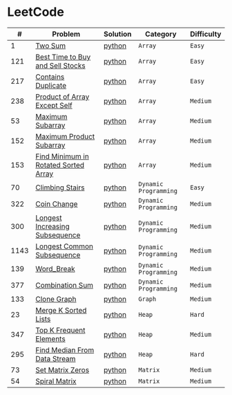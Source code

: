 # LeetCode
|#| Problem | Solution | Category | Difficulty |
|-| ------- | -------- | -------- | ---------- |
|1| [Two Sum](https://leetcode.com/problems/two-sum/) |[python](./python/1_two_sum.py) | `Array` | `Easy` |
|121| [Best Time to Buy and Sell Stocks](https://leetcode.com/problems/best-time-to-buy-and-sell-stock/) | [python](./python/121_best_time_to_buy_and_sell_stocks.py) | `Array` | `Easy` |
|217| [Contains Duplicate](https://leetcode.com/problems/contains-duplicate/) | [python](./python/217_contains_duplicate.py) | `Array` | `Easy`|
|238| [Product of Array Except Self](https://leetcode.com/problems/product-of-array-except-self/) | [python](./python/238_product_of_array_except_self.py) | `Array` | `Medium` |
|53| [Maximum Subarray](https://leetcode.com/problems/maximum-subarray/) | [python](./python/53_maximum_subarray.py) | `Array` | `Medium` |
|152| [Maximum Product Subarray](https://leetcode.com/problems/maximum-product-subarray/) | [python](./python/152_maximum_product_subarray.py) | `Array` | `Medium` |
|153| [Find Minimum in Rotated Sorted Array](https://leetcode.com/problems/find-minimum-in-rotated-sorted-array/) | [python](./python/153_find_minimum_in_rotated_sorted_array.py) | `Array` | `Medium` |
|70| [Climbing Stairs](https://leetcode.com/problems/climbing-stairs/description/) | [python](./python/70_climbing_stairs.py) | `Dynamic Programming` | `Easy` |
|322| [Coin Change](https://leetcode.com/problems/coin-change/) | [python](./python/322_coin_change.py) | `Dynamic Programming` | `Medium` |
|300| [Longest Increasing Subsequence](https://leetcode.com/problems/longest-increasing-subsequence/) | [python](./python/300_longest_increasing_subsequence.py) | `Dynamic Programming` | `Medium` |
|1143| [Longest Common Subsequence](https://leetcode.com/problems/longest-common-subsequence/) | [python](./python/1143_longest_common_subsequence.py) | `Dynamic Programming` | `Medium` |
|139| [Word_Break](https://leetcode.com/problems/word-break/) | [python](./python/139_word_break.py) | `Dynamic Programming` | `Medium` |
|377| [Combination Sum](https://leetcode.com/problems/combination-sum-iv/) | [python](./python/377_combination_sum_iv.py) | `Dynamic Programming` | `Medium` |
|133| [Clone Graph](https://leetcode.com/problems/clone-graph/) | [python](./python/133_clone_graph.py) | `Graph` | `Medium` |
|23| [Merge K Sorted Lists](https://leetcode.com/problems/merge-k-sorted-lists/) | [python](./python/23_merge_k_sorted_lists.py) | `Heap` | `Hard` |
|347| [Top K Frequent Elements](https://leetcode.com/problems/top-k-frequent-elements/) | [python](./python/347_top_k_frequent_elements.py) | `Heap` | `Medium` |
|295| [Find Median From Data Stream](https://leetcode.com/problems/find-median-from-data-stream/) | [python](./python/295_find_median_from_data_stream.py) | `Heap` | `Hard` |
|73| [Set Matrix Zeros](https://leetcode.com/problems/set-matrix-zeroes/) | [python](./python/73_set_matrix_zeroes.py) | `Matrix` | `Medium` |
|54| [Spiral Matrix](https://leetcode.com/problems/sprial-matrix/) | [python](./python/54_spiral_matrix.py) | `Matrix` | `Medium` |
